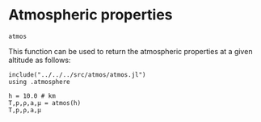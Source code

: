 # Atmospheric properties

```@docs
atmos
```
This function can be used to return the atmospheric properties at a given altitude as follows:
```@setup atmos
include("../../../src/atmos/atmos.jl")
using .atmosphere
```
```@example atmos
h = 10.0 # km
T,p,ρ,a,μ = atmos(h)
T,p,ρ,a,μ
```